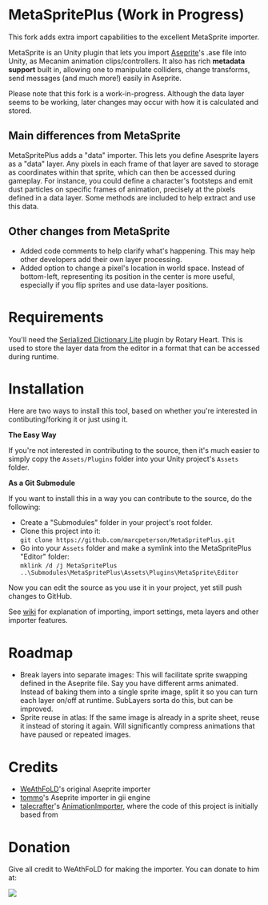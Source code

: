 # MetaSpritePlus (Work in Progress)

This fork adds extra import capabilities to the excellent MetaSprite importer.

MetaSprite is an Unity plugin that lets you import [Aseprite][aseprite]'s .ase file into Unity, as Mecanim animation clips/controllers. It also has rich **metadata support** built in, allowing one to manipulate colliders, change transforms, send messages (and much more!) easily in Aseprite.

Please note that this fork is a work-in-progress.  Although the data layer seems to be working, later changes may occur with how it is calculated and stored.

## Main differences from MetaSprite

MetaSpritePlus adds a "data" importer. This lets you define Asesprite layers as a "data" layer.  Any pixels in each frame of that layer are saved to storage as coordinates within that sprite, which can then be accessed during gameplay.  For instance, you could define a character's footsteps and emit dust particles on specific frames of animation, precisely at the pixels defined in a data layer.  Some methods are included to help extract and use this data.

## Other changes from MetaSprite
* Added code comments to help clarify what's happening.  This may help other developers add their own layer processing.
* Added option to change a pixel's location in world space.  Instead of bottom-left, representing its position in the center is more useful, especially if you flip sprites and use data-layer positions.

# Requirements

You'll need the [Serialized Dictionary Lite](https://assetstore.unity.com/packages/tools/utilities/serialized-dictionary-lite-110992) plugin by Rotary Heart.  This is used to store the layer data from the editor in a format that can be accessed during runtime.

# Installation

Here are two ways to install this tool, based on whether you're interested in contibuting/forking it or just using it.

**The Easy Way**

If you're not interested in contributing to the source, then it's much easier to simply copy the `Assets/Plugins` folder into your Unity project's `Assets` folder.

**As a Git Submodule**

If you want to install this in a way you can contribute to the source, do the following:
* Create a "Submodules" folder in your project's root folder.
* Clone this project into it:  
  `git clone https://github.com/marcpeterson/MetaSpritePlus.git`
* Go into your `Assets` folder and make a symlink into the MetaSpritePlus "Editor" folder:  
  `mklink /d /j MetaSpritePlus ..\Submodules\MetaSpritePlus\Assets\Plugins\MetaSprite\Editor`

Now you can edit the source as you use it in your project, yet still push changes to GitHub.

See [wiki](https://github.com/marcpeterson/MetaSpritePlus/wiki) for explanation of importing, import settings, meta layers and other importer features.

# Roadmap

* Break layers into separate images: This will facilitate sprite swapping defined in the Aseprite file.  Say you have different arms animated.  Instead of baking them
  into a single sprite image, split it so you can turn each layer on/off at runtime.  SubLayers sorta do this, but can be improved.
* Sprite reuse in atlas: If the same image is already in a sprite sheet, reuse it instead of storing it again.  Will significantly compress animations
  that have paused or repeated images.

# Credits

* [WeAthFoLD](https://github.com/WeAthFoLD/MetaSprite/)'s original Aseprite importer
* [tommo](https://github.com/tommo)'s Aseprite importer in gii engine
* [talecrafter](https://github.com/talecrafter)'s [AnimationImporter](https://github.com/talecrafter/AnimationImporter), where the code of this project is initially based from

[aseprite]: https://aseprite.org

# Donation

Give all credit to WeAthFoLD for making the importer.  You can donate to him at:

<a href="https://www.patreon.com/bePatron?u=2955382">
<img src="https://c5.patreon.com/external/logo/become_a_patron_button.png"/>
</a>